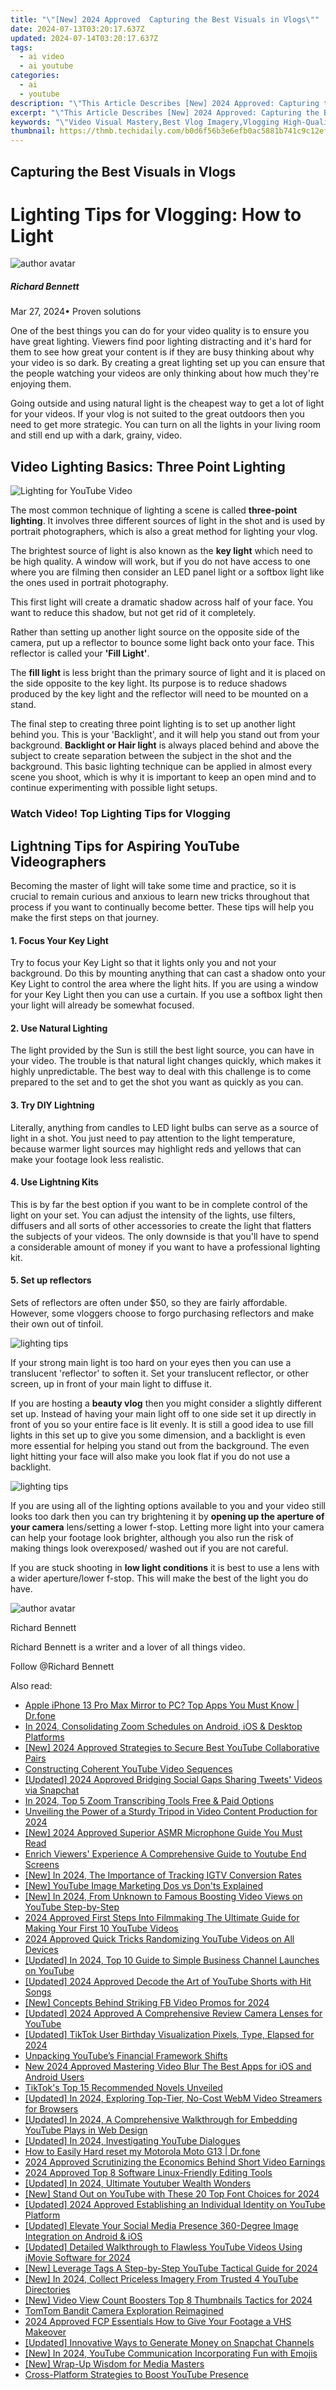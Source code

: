 ```yaml
---
title: "\"[New] 2024 Approved  Capturing the Best Visuals in Vlogs\""
date: 2024-07-13T03:20:17.637Z
updated: 2024-07-14T03:20:17.637Z
tags:
  - ai video
  - ai youtube
categories:
  - ai
  - youtube
description: "\"This Article Describes [New] 2024 Approved: Capturing the Best Visuals in Vlogs\""
excerpt: "\"This Article Describes [New] 2024 Approved: Capturing the Best Visuals in Vlogs\""
keywords: "\"Video Visual Mastery,Best Vlog Imagery,Vlogging High-Quality Shots,Premium Vlog Videos,Excellent Vlog Content,Professional Vlog Photos,Top Vlog Editing Tips\""
thumbnail: https://thmb.techidaily.com/b0d6f56b3e6efb0ac5881b741c9c12ef541c2aef549de1d2cc8ab07a2bd3f133.jpg
---
```


## Capturing the Best Visuals in Vlogs

# Lighting Tips for Vlogging: How to Light

![author avatar](https://images.wondershare.com/filmora/article-images/richard-bennett.jpg)

##### Richard Bennett

 Mar 27, 2024• Proven solutions

One of the best things you can do for your video quality is to ensure you have great lighting. Viewers find poor lighting distracting and it's hard for them to see how great your content is if they are busy thinking about why your video is so dark. By creating a great lighting set up you can ensure that the people watching your videos are only thinking about how much they're enjoying them.

Going outside and using natural light is the cheapest way to get a lot of light for your videos. If your vlog is not suited to the great outdoors then you need to get more strategic. You can turn on all the lights in your living room and still end up with a dark, grainy, video.

## Video Lighting Basics: Three Point Lighting

![Lighting for YouTube Video](https://images.wondershare.com/filmora/article-images/three-point-lighting.jpg)

The most common technique of lighting a scene is called **three-point lighting**. It involves three different sources of light in the shot and is used by portrait photographers, which is also a great method for lighting your vlog.

The brightest source of light is also known as the **key light** which need to be high quality. A window will work, but if you do not have access to one where you are filming then consider an LED panel light or a softbox light like the ones used in portrait photography.

This first light will create a dramatic shadow across half of your face. You want to reduce this shadow, but not get rid of it completely.

Rather than setting up another light source on the opposite side of the camera, put up a reflector to bounce some light back onto your face. This reflector is called your **'Fill Light'**.

The **fill light** is less bright than the primary source of light and it is placed on the side opposite to the key light. Its purpose is to reduce shadows produced by the key light and the reflector will need to be mounted on a stand.

The final step to creating three point lighting is to set up another light behind you. This is your 'Backlight', and it will help you stand out from your background. **Backlight or Hair light** is always placed behind and above the subject to create separation between the subject in the shot and the background. This basic lighting technique can be applied in almost every scene you shoot, which is why it is important to keep an open mind and to continue experimenting with possible light setups.

### Watch Video! Top Lighting Tips for Vlogging

## Lightning Tips for Aspiring YouTube Videographers

Becoming the master of light will take some time and practice, so it is crucial to remain curious and anxious to learn new tricks throughout that process if you want to continually become better. These tips will help you make the first steps on that journey.

#### 1\.  Focus Your Key Light

Try to focus your Key Light so that it lights only you and not your background. Do this by mounting anything that can cast a shadow onto your Key Light to control the area where the light hits. If you are using a window for your Key Light then you can use a curtain. If you use a softbox light then your light will already be somewhat focused.

#### 2\. Use Natural Lighting

The light provided by the Sun is still the best light source, you can have in your video. The trouble is that natural light changes quickly, which makes it highly unpredictable. The best way to deal with this challenge is to come prepared to the set and to get the shot you want as quickly as you can.

#### 3\.  Try DIY Lightning

Literally, anything from candles to LED light bulbs can serve as a source of light in a shot. You just need to pay attention to the light temperature, because warmer light sources may highlight reds and yellows that can make your footage look less realistic.

#### 4\. Use Lightning Kits

This is by far the best option if you want to be in complete control of the light on your set. You can adjust the intensity of the lights, use filters, diffusers and all sorts of other accessories to create the light that flatters the subjects of your videos. The only downside is that you'll have to spend a considerable amount of money if you want to have a professional lighting kit.

#### 5\.  Set up reflectors

Sets of reflectors are often under $50, so they are fairly affordable. However, some vloggers choose to forgo purchasing reflectors and make their own out of tinfoil.

![lighting tips](https://images.wondershare.com/filmora/article-images/lighting-tips01.JPG)

If your strong main light is too hard on your eyes then you can use a translucent 'reflector' to soften it. Set your translucent reflector, or other screen, up in front of your main light to diffuse it.

If you are hosting a **beauty vlog** then you might consider a slightly different set up. Instead of having your main light off to one side set it up directly in front of you so your entire face is lit evenly. It is still a good idea to use fill lights in this set up to give you some dimension, and a backlight is even more essential for helping you stand out from the background. The even light hitting your face will also make you look flat if you do not use a backlight.

![lighting tips](https://images.wondershare.com/filmora/article-images/lighting-tips02.JPG)

If you are using all of the lighting options available to you and your video still looks too dark then you can try brightening it by **opening up the aperture of your camera** lens/setting a lower f-stop. Letting more light into your camera can help your footage look brighter, although you also run the risk of making things look overexposed/ washed out if you are not careful.

If you are stuck shooting in **low light conditions** it is best to use a lens with a wider aperture/lower f-stop. This will make the best of the light you do have.

![author avatar](https://images.wondershare.com/filmora/article-images/richard-bennett.jpg)

Richard Bennett

Richard Bennett is a writer and a lover of all things video.

Follow @Richard Bennett


<ins class="adsbygoogle"
     style="display:block"
     data-ad-format="autorelaxed"
     data-ad-client="ca-pub-7571918770474297"
     data-ad-slot="1223367746"></ins>



<ins class="adsbygoogle"
     style="display:block"
     data-ad-client="ca-pub-7571918770474297"
     data-ad-slot="8358498916"
     data-ad-format="auto"
     data-full-width-responsive="true"></ins>



<span class="atpl-alsoreadstyle">Also read:</span>
<div><ul>
<li><a href="https://screen-mirror.techidaily.com/apple-iphone-13-pro-max-mirror-to-pc-top-apps-you-must-know-drfone-by-drfone-ios/"><u>Apple iPhone 13 Pro Max Mirror to PC? Top Apps You Must Know | Dr.fone</u></a></li>
<li><a href="https://desktop-recording.techidaily.com/in-2024-consolidating-zoom-schedules-on-android-ios-and-desktop-platforms/"><u>In 2024, Consolidating Zoom Schedules on Android, iOS & Desktop Platforms</u></a></li>
<li><a href="https://youtube-data.techidaily.com/024-approved-strategies-to-secure-best-youtube-collaborative-pairs/"><u>[New] 2024 Approved  Strategies to Secure Best YouTube Collaborative Pairs</u></a></li>
<li><a href="https://youtube-data.techidaily.com/ructing-coherent-youtube-video-sequences/"><u>Constructing Coherent YouTube Video Sequences</u></a></li>
<li><a href="https://twitter-videos.techidaily.com/updated-2024-approved-bridging-social-gaps-sharing-tweets-videos-via-snapchat/"><u>[Updated] 2024 Approved  Bridging Social Gaps  Sharing Tweets' Videos via Snapchat</u></a></li>
<li><a href="https://screen-activity-recording.techidaily.com/in-2024-top-5-zoom-transcribing-tools-free-and-paid-options/"><u>In 2024, Top 5 Zoom Transcribing Tools  Free & Paid Options</u></a></li>
<li><a href="https://youtube-data.techidaily.com/ling-the-power-of-a-sturdy-tripod-in-video-content-production-for-2024/"><u>Unveiling the Power of a Sturdy Tripod in Video Content Production for 2024</u></a></li>
<li><a href="https://youtube-data.techidaily.com/024-approved-superior-asmr-microphone-guide-you-must-read/"><u>[New] 2024 Approved  Superior ASMR Microphone Guide You Must Read</u></a></li>
<li><a href="https://youtube-data.techidaily.com/h-viewers-experience-a-comprehensive-guide-to-youtube-end-screens/"><u>Enrich Viewers' Experience  A Comprehensive Guide to Youtube End Screens</u></a></li>
<li><a href="https://instagram-video-recordings.techidaily.com/new-in-2024-the-importance-of-tracking-igtv-conversion-rates/"><u>[New] In 2024, The Importance of Tracking IGTV Conversion Rates</u></a></li>
<li><a href="https://youtube-data.techidaily.com/outube-image-marketing-dos-vs-donts-explained/"><u>[New] YouTube Image Marketing  Dos vs Don'ts Explained</u></a></li>
<li><a href="https://youtube-data.techidaily.com/n-2024-from-unknown-to-famous-boosting-video-views-on-youtube-step-by-step/"><u>[New] In 2024, From Unknown to Famous  Boosting Video Views on YouTube Step-by-Step</u></a></li>
<li><a href="https://youtube-data.techidaily.com/approved-first-steps-into-filmmaking-the-ultimate-guide-for-making-your-first-10-youtube-videos/"><u>2024 Approved  First Steps Into Filmmaking  The Ultimate Guide for Making Your First 10 YouTube Videos</u></a></li>
<li><a href="https://youtube-data.techidaily.com/approved-quick-tricks-randomizing-youtube-videos-on-all-devices/"><u>2024 Approved  Quick Tricks  Randomizing YouTube Videos on All Devices</u></a></li>
<li><a href="https://youtube-data.techidaily.com/ed-in-2024-top-10-guide-to-simple-business-channel-launches-on-youtube/"><u>[Updated] In 2024, Top 10 Guide to Simple Business Channel Launches on YouTube</u></a></li>
<li><a href="https://youtube-data.techidaily.com/ed-2024-approved-decode-the-art-of-youtube-shorts-with-hit-songs/"><u>[Updated] 2024 Approved  Decode the Art of YouTube Shorts with Hit Songs</u></a></li>
<li><a href="https://facebook-clips.techidaily.com/new-concepts-behind-striking-fb-video-promos-for-2024/"><u>[New] Concepts Behind Striking FB Video Promos for 2024</u></a></li>
<li><a href="https://youtube-data.techidaily.com/ed-2024-approved-a-comprehensive-review-camera-lenses-for-youtube/"><u>[Updated] 2024 Approved  A Comprehensive Review  Camera Lenses for YouTube</u></a></li>
<li><a href="https://facebook-video-content.techidaily.com/updated-tiktok-user-birthday-visualization-pixels-type-elapsed-for-2024/"><u>[Updated] TikTok User Birthday Visualization  Pixels, Type, Elapsed for 2024</u></a></li>
<li><a href="https://youtube-video-recordings.techidaily.com/unpacking-youtubes-financial-framework-shifts/"><u>Unpacking YouTube’s Financial Framework Shifts</u></a></li>
<li><a href="https://ai-video-tools.techidaily.com/new-2024-approved-mastering-video-blur-the-best-apps-for-ios-and-android-users/"><u>New 2024 Approved Mastering Video Blur The Best Apps for iOS and Android Users</u></a></li>
<li><a href="https://tiktok-video-recordings.techidaily.com/tiktoks-top-15-recommended-novels-unveiled/"><u>TikTok's Top 15 Recommended Novels Unveiled</u></a></li>
<li><a href="https://article-helps.techidaily.com/updated-in-2024-exploring-top-tier-no-cost-webm-video-streamers-for-browsers/"><u>[Updated] In 2024, Exploring Top-Tier, No-Cost WebM Video Streamers for Browsers</u></a></li>
<li><a href="https://youtube-data.techidaily.com/ed-in-2024-a-comprehensive-walkthrough-for-embedding-youtube-plays-in-web-design/"><u>[Updated] In 2024, A Comprehensive Walkthrough for Embedding YouTube Plays in Web Design</u></a></li>
<li><a href="https://youtube-data.techidaily.com/ed-in-2024-investigating-youtube-dialogues/"><u>[Updated] In 2024, Investigating YouTube Dialogues</u></a></li>
<li><a href="https://techidaily.com/how-to-easily-hard-reset-my-motorola-moto-g13-drfone-by-drfone-reset-android-reset-android/"><u>How to Easily Hard reset my Motorola Moto G13 | Dr.fone</u></a></li>
<li><a href="https://youtube-data.techidaily.com/approved-scrutinizing-the-economics-behind-short-video-earnings/"><u>2024 Approved  Scrutinizing the Economics Behind Short Video Earnings</u></a></li>
<li><a href="https://youtube-data.techidaily.com/approved-top-8-software-linux-friendly-editing-tools/"><u>2024 Approved  Top 8 Software  Linux-Friendly Editing Tools</u></a></li>
<li><a href="https://youtube-data.techidaily.com/ed-in-2024-ultimate-youtuber-wealth-wonders/"><u>[Updated] In 2024, Ultimate Youtuber Wealth Wonders</u></a></li>
<li><a href="https://youtube-data.techidaily.com/tand-out-on-youtube-with-these-20-top-font-choices-for-2024/"><u>[New] Stand Out on YouTube with These 20 Top Font Choices for 2024</u></a></li>
<li><a href="https://youtube-data.techidaily.com/ed-2024-approved-establishing-an-individual-identity-on-youtube-platform/"><u>[Updated] 2024 Approved  Establishing an Individual Identity on YouTube Platform</u></a></li>
<li><a href="https://facebook-video-content.techidaily.com/updated-elevate-your-social-media-presence-360-degree-image-integration-on-android-and-ios/"><u>[Updated] Elevate Your Social Media Presence  360-Degree Image Integration on Android & iOS</u></a></li>
<li><a href="https://youtube-data.techidaily.com/ed-detailed-walkthrough-to-flawless-youtube-videos-using-imovie-software-for-2024/"><u>[Updated] Detailed Walkthrough to Flawless YouTube Videos Using iMovie Software for 2024</u></a></li>
<li><a href="https://youtube-data.techidaily.com/everage-tags-a-step-by-step-youtube-tactical-guide-for-2024/"><u>[New] Leverage Tags  A Step-by-Step YouTube Tactical Guide for 2024</u></a></li>
<li><a href="https://youtube-data.techidaily.com/n-2024-collect-priceless-imagery-from-trusted-4-youtube-directories/"><u>[New] In 2024, Collect Priceless Imagery From Trusted 4 YouTube Directories</u></a></li>
<li><a href="https://youtube-data.techidaily.com/ideo-view-count-boosters-top-8-thumbnails-tactics-for-2024/"><u>[New] Video View Count Boosters  Top 8 Thumbnails Tactics for 2024</u></a></li>
<li><a href="https://extra-lessons.techidaily.com/tomtom-bandit-camera-exploration-reimagined/"><u>TomTom Bandit Camera  Exploration Reimagined</u></a></li>
<li><a href="https://ai-vdieo-software.techidaily.com/2024-approved-fcp-essentials-how-to-give-your-footage-a-vhs-makeover/"><u>2024 Approved FCP Essentials How to Give Your Footage a VHS Makeover</u></a></li>
<li><a href="https://snapchat-videos.techidaily.com/updated-innovative-ways-to-generate-money-on-snapchat-channels/"><u>[Updated] Innovative Ways to Generate Money on Snapchat Channels</u></a></li>
<li><a href="https://youtube-data.techidaily.com/n-2024-youtube-communication-incorporating-fun-with-emojis/"><u>[New] In 2024, YouTube Communication  Incorporating Fun with Emojis</u></a></li>
<li><a href="https://youtube-data.techidaily.com/rap-up-wisdom-for-media-masters/"><u>[New] Wrap-Up Wisdom for Media Masters</u></a></li>
<li><a href="https://youtube-data.techidaily.com/-platform-strategies-to-boost-youtube-presence/"><u>Cross-Platform Strategies to Boost YouTube Presence</u></a></li>
</ul></div>
